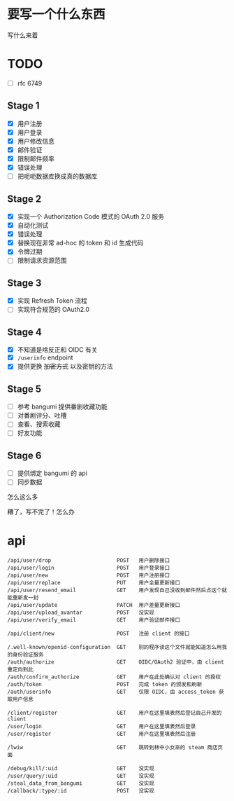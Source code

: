 # 要写一个什么东西

写什么来着

# TODO

* [ ] rfc 6749

## Stage 1

* [X] 用户注册
* [X] 用户登录
* [X] 用户修改信息
* [X] 邮件验证
* [X] 限制邮件频率
* [X] 错误处理
* [ ] 把呃呃数据库换成真的数据库

## Stage 2

* [X] 实现一个 Authorization Code 模式的 OAuth 2.0 服务
* [X] 自动化测试
* [X] 错误处理
* [X] 替换现在非常 ad-hoc 的 token 和 id 生成代码
* [X] 令牌过期
* [ ] 限制请求资源范围

## Stage 3

* [X] 实现 Refresh Token 流程
* [ ] 实现符合规范的 OAuth2.0

## Stage 4

* [X] 不知道是啥反正和 OIDC 有关
* [X] `/userinfo` endpoint
* [X] 提供更换 ~~加密方式~~ 以及密钥的方法

## Stage 5

* [ ] 参考 bangumi 提供番剧收藏功能
* [ ] 对番剧评分、吐槽
* [ ] 查看、搜索收藏
* [ ] 好友功能

## Stage 6

* [ ] 提供绑定 bangumi 的 api
* [ ] 同步数据

怎么这么多

糟了，写不完了！怎么办

# api

```
/api/user/drop                     POST   用户删除接口
/api/user/login                    POST   用户登录接口
/api/user/new                      POST   用户注册接口
/api/user/replace                  PUT    用户全量更新接口
/api/user/resend_email             GET    用户发现自己没收到邮件然后点这个就能重新发一封
/api/user/update                   PATCH  用户差量更新接口
/api/user/upload_avantar           POST   没实现
/api/user/verify_email             GET    用户验证邮件接口

/api/client/new                    POST   注册 client 的接口

/.well-known/openid-configuration  GET    别的程序读这个文件就能知道怎么用我的身份验证服务
/auth/authorize                    GET    OIDC/OAuth2 验证中，由 client 重定向到此
/auth/confirm_authorize            GET    用户在此处确认对 client 的授权
/auth/token                        POST   完成 token 的颁发和刷新
/auth/userinfo                     GET    仅限 OIDC，由 access_token 获取用户信息

/client/register                   GET    用户在这里填表然后登记自己开发的 client
/user/login                        GET    用户在这里填表然后登录
/user/register                     GET    用户在这里填表然后注册

/lwiw                              GET    跳转到林中小女巫的 steam 商店页面

/debug/kill/:uid                   GET    没实现
/user/query/:uid                   GET    没实现
/steal_data_from_bangumi           GET    没实现
/callback/:type/:id                POST   没实现
```
